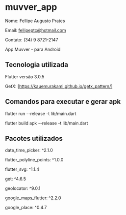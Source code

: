 # muvver_app

Nome: Fellipe Augusto Prates

Email: fellipeptc@hotmail.com

Contato: (34) 9 8721-2147

App Muvver - para Android

## Tecnologia utilizada

Flutter versão 3.0.5

GetX: [https://kauemurakami.github.io/getx_pattern/]

## Comandos para executar e gerar apk

flutter run --release -t lib/main.dart

flutter build apk --release -t lib/main.dart

## Pacotes utilizados

date_time_picker: ^2.1.0

flutter_polyline_points: ^1.0.0

flutter_svg: ^1.1.4

get: ^4.6.5

geolocator: ^9.0.1

google_maps_flutter: ^2.2.0

google_place: ^0.4.7